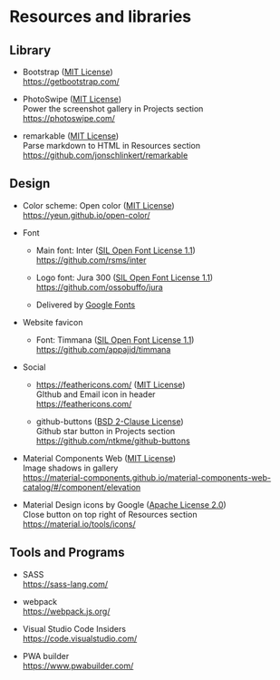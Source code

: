 # Resources and libraries

## Library

- Bootstrap ([MIT License](https://github.com/twbs/bootstrap/blob/master/LICENSE))  
  <https://getbootstrap.com/>

- PhotoSwipe ([MIT License](https://github.com/dimsemenov/PhotoSwipe/blob/master/LICENSE))  
  Power the screenshot gallery in Projects section  
  <https://photoswipe.com/>

- remarkable ([MIT License](https://github.com/jonschlinkert/remarkable/blob/master/LICENSE))  
  Parse markdown to HTML in Resources section  
  <https://github.com/jonschlinkert/remarkable>

## Design

- Color scheme: Open color ([MIT License](https://github.com/yeun/open-color/blob/master/LICENSE))  
  <https://yeun.github.io/open-color/>  

- Font

  - Main font: Inter ([SIL Open Font License 1.1](https://github.com/rsms/inter/blob/master/LICENSE.txt))  
  <https://github.com/rsms/inter>

  - Logo font: Jura 300 ([SIL Open Font License 1.1](https://github.com/ossobuffo/jura/blob/master/OFL.txt))  
  <https://github.com/ossobuffo/jura>

  - Delivered by [Google Fonts](https://fonts.google.com)

- Website favicon

  - Font: Timmana ([SIL Open Font License 1.1](https://github.com/appajid/timmana/blob/master/OFL.txt))  
  <https://github.com/appajid/timmana>

- Social 

  - https://feathericons.com/ ([MIT License](https://github.com/feathericons/feather))  
  GIthub and Email icon in header  
  <https://feathericons.com/>

  - github-buttons ([BSD 2-Clause License](https://github.com/ntkme/github-buttons/blob/master/LICENSE))  
  Github star button in Projects section  
  <https://github.com/ntkme/github-buttons>

- Material Components Web ([MIT License](https://github.com/material-components/material-components-web/blob/master/LICENSE))  
  Image shadows in gallery   
  <https://material-components.github.io/material-components-web-catalog/#/component/elevation>  

- Material Design icons by Google ([Apache License 2.0](https://github.com/google/material-design-icons/blob/master/LICENSE))  
  Close button on top right of Resources section  
  <https://material.io/tools/icons/>

## Tools and Programs

- SASS  
  <https://sass-lang.com/>

- webpack  
  <https://webpack.js.org/>
  
- Visual Studio Code Insiders  
  <https://code.visualstudio.com/>

- PWA builder  
  <https://www.pwabuilder.com/>